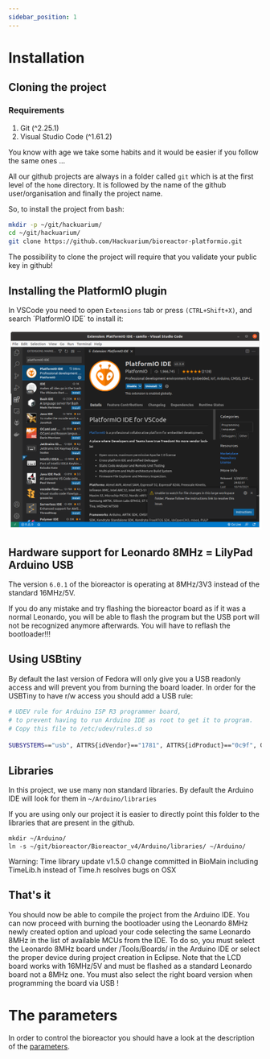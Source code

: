 ```yaml
---
sidebar_position: 1
---
```


# Installation

## Cloning the project

### Requirements

1. Git (^2.25.1)
2. Visual Studio Code (^1.61.2)

You know with age we take some habits and it would be easier if you follow the same ones ...

All our github projects are always in a folder called `git`
which is at the first level of the `home` directory. It is followed by the
name of the github user/organisation and finally the project name.

So, to install the project from bash:

```bash
mkdir -p ~/git/hackuarium/
cd ~/git/hackuarium/
git clone https://github.com/Hackuarium/bioreactor-platformio.git
```

The possibility to clone the project will require that you validate your public key
in github!

## Installing the PlatformIO plugin

In VSCode you need to open `Extensions` tab or press `(CTRL+Shift+X)`, and search ´PlatformIO IDE´ to install it:

![PlatformIO IDE](platformio.png)

## Hardware support for Leonardo 8MHz = LilyPad Arduino USB

The version `6.0.1` of the bioreactor is operating at 8MHz/3V3 instead of the standard 16MHz/5V.

If you do any mistake and try flashing the bioreactor board as if it was a normal Leonardo, you will be able to flash the program but the USB port will not be recognized anymore afterwards. You will have to reflash the bootloader!!!

## Using USBtiny

By default the last version of Fedora will only give you a USB readonly access and will prevent you from burning the board loader.
In order for the USBTiny to have r/w access you should add a USB rule:

```bash
# UDEV rule for Arduino ISP R3 programmer board,
# to prevent having to run Arduino IDE as root to get it to program.
# Copy this file to /etc/udev/rules.d so

SUBSYSTEMS=="usb", ATTRS{idVendor}=="1781", ATTRS{idProduct}=="0c9f", GROUP="plugdev", MODE="0666"
```

## Libraries

In this project, we use many non standard libraries. By default the Arduino IDE
will look for them in `~/Arduino/libraries`

If you are using only our project it is easier to directly point this folder
to the libraries that are present in the github.

```
mkdir ~/Arduino/
ln -s ~/git/bioreactor/Bioreactor_v4/Arduino/libraries/ ~/Arduino/
```

Warning: Time library update v1.5.0 change committed in BioMain including TimeLib.h instead of Time.h resolves bugs on OSX

## That's it

You should now be able to compile the project from the Arduino IDE.
You can now proceed with burning the bootloader using the Leonardo 8MHz newly created option and upload your code selecting the same Leonardo 8MHz in the list of available MCUs from the IDE. To do so, you must select the Leonardo 8MHz board under /Tools/Boards/ in the Arduino IDE or select the proper device during project creation in Eclipse. Note that the LCD board works with 16MHz/5V and must be flashed as a standard Leonardo board not a 8MHz one. You must also select the right board version when programming the board via USB !

# The parameters

In order to control the bioreactor you should have a look at the description of the [parameters](parameters.md).
